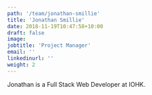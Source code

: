 ```yaml
---
path: '/team/jonathan-smillie'
title: 'Jonathan Smillie'
date: 2018-11-19T10:47:58+10:00
draft: false
image: 
jobtitle: 'Project Manager'
email: ''
linkedinurl: ''
weight: 2
---
```

Jonathan is a Full Stack Web Developer at IOHK.